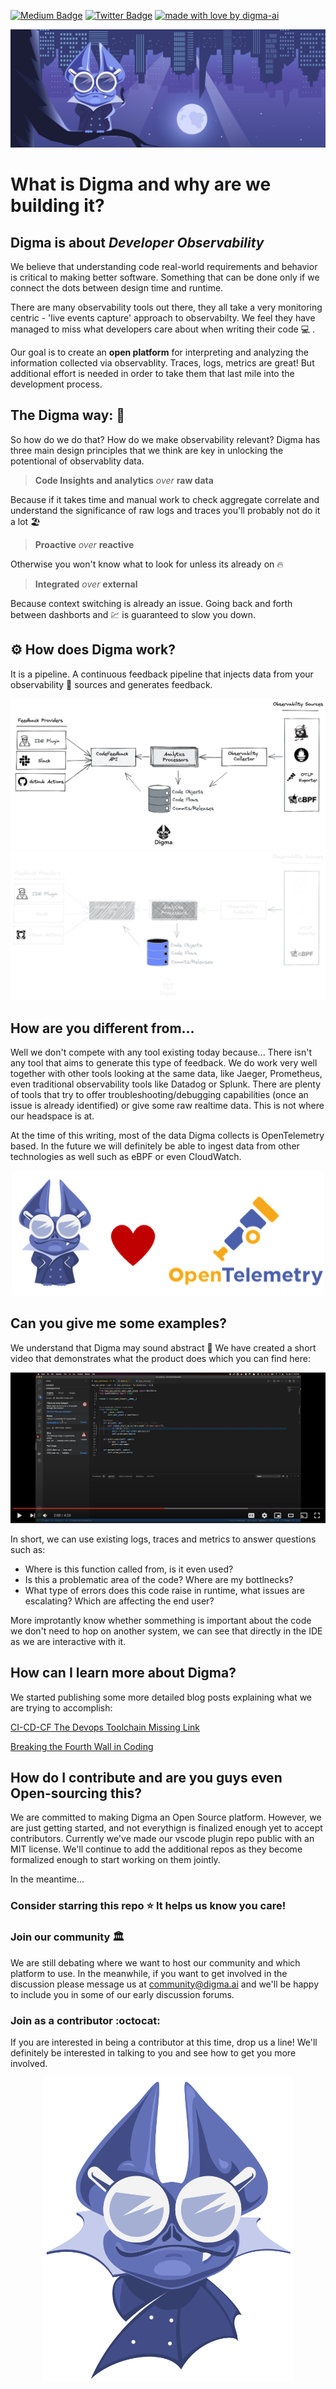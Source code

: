<!-- Place this tag in your head or just before your close body tag. -->
[![Medium Badge](https://img.shields.io/badge/Blog-black?style=flat&logo=medium&logoColor=white&link=https://medium.com/@roni-dover)](https://medium.com/@roni-dover)
[![Twitter Badge](https://badgen.net/badge/icon/twitter?icon=twitter&label)](https://twitter.com/doppleware)
[![made with love by digma-ai](https://img.shields.io/badge/made%20with%20%E2%99%A5%20by-digma-ff1414.svg?style=flat-square)](https://github.com/digma-ai)

<p align="center">
<img src="/images/bg.jpg" >
</p>

# What is Digma and why are we building it?	

## Digma is about *Developer Observability*

We believe that understanding code real-world requirements and behavior is critical to making better software. Something that can be done only if we connect the dots between design time and runtime.

There are many observability tools out there, they all take a very monitoring centric - 'live events capture' approach to observabilty. We feel they have managed to miss what developers care about when writing their code :computer:	. 

Our goal is to create an **open platform** for interpreting and analyzing the information collected via observablity. Traces, logs, metrics are great! But additional effort is needed in order to take them that last mile into the development process.

## The Digma way: :bat:

So how do we do that? How do we make observability relevant? Digma has three main design principles that we think are key in unlocking the potentional of observablity data.

> **Code Insights and analytics** *over* **raw data**

Because if it takes time and manual work to check aggregate  correlate and understand the significance of raw logs and traces you'll probably not do it a lot :beach_umbrella:	
> **Proactive** *over* **reactive**

Otherwise you won't know what to look for unless its already on  :fire:

> **Integrated** *over* **external** 

Because context switching is already an issue. Going back and forth between dashborts and :chart: is guaranteed to slow you down. 
## :gear: How does Digma work?

It is a pipeline. A continuous feedback pipeline that injects data from your observability :telescope: sources and generates feedback.

![Digma HL Architecture](/images/architecture_light.png#gh-light-mode-only)![Digma HL Architecture](/images/architecture_dark.png#gh-dark-mode-only)


## How are you different from...

Well we don't compete with any tool existing today because... There isn't any tool that aims to generate this type of feedback. We do work very well together with other tools looking at the same data, like Jaeger, Prometheus, even traditional observability tools like Datadog or Splunk. There are plenty of tools that try to offer troubleshooting/debugging capabilities (once an issue is already identified) or give some raw realtime data. This is not where our headspace is at.

At the time of this writing, most of the data Digma collects is OpenTelemetry based. In the future we will definitely be able to ingest data from other technologies as well such as eBPF or even CloudWatch.

<p align="center">
<img src="/images/digmaloveotel.png" width="500" height="200">
</p>

## Can you give me some examples?

We understand that Digma may sound abstract :art: 
We have created a short video that demonstrates what the product does which you can find here:

<p align="center">

[![Digma in practice](/images/video-s.png)](https://youtu.be/MnJIyVVqPDU "Digma in Practice")

</p>

In short, we can use existing logs, traces and metrics to answer questions such as:

* Where is this function called from, is it even used?
* Is this a problematic area of the code? Where are my bottlnecks? 
* What type of errors does this code raise in runtime, what issues are escalating? Which are affecting the end user?

More improtantly know whether sommething is important about the code we don't need to hop on another system, we can see that directly in the IDE as we are interactive with it. 

## How can I learn more about Digma?

We started publishing some more detailed blog posts explaining what we are trying to accomplish:

[CI-CD-CF The Devops Toolchain Missing Link](https://levelup.gitconnected.com/ci-cd-cf-the-devops-toolchains-missing-link-b5c88caf6282)

[Breaking the Fourth Wall in Coding](https://levelup.gitconnected.com/breaking-the-fourth-wall-in-coding-189055955c85)


## How do I contribute and are you guys even Open-sourcing this?

We are committed to making Digma an Open Source platform. However, we are just getting started, and not everythign is finalized enough yet to accept contributors. Currently we've made our vscode plugin repo public with an MIT license. We'll continue to add the additional repos as they become formalized enough to start working on them jointly.

In the meantime...
### Consider starring this repo :star: It helps us know you care!

### Join our community :classical_building:	

We are still debating where we want to host our community and which platform to use. In the meanwhile, if you want to get involved in the discussion please message us at community@digma.ai and we'll be happy to include you in some of our early discussion forums.

### Join as a contributor :octocat:	

If you are interested in being a contributor at this time, drop us a line!
We'll definitely be interested in talking to you and see how to get you more involved.

<p align="center">
<img src="/images/digma_logo_wingz.png" width="400" height="486">
</p>





